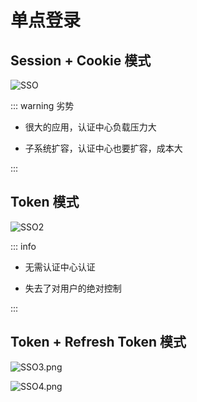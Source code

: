 # 单点登录

## Session + Cookie 模式

![SSO](https://img.qovv.cn/2024/04/10/66167418e51e7.png)

::: warning 劣势

+ 很大的应用，认证中心负载压力大

+ 子系统扩容，认证中心也要扩容，成本大

:::

## Token 模式

![SSO2](https://img2.imgtp.com/2024/04/10/ZroR3Oyh.png)

::: info

+ 无需认证中心认证

+ 失去了对用户的绝对控制

:::

## Token + Refresh Token 模式

![SSO3.png](https://img2.imgtp.com/2024/04/10/N1C8pBRN.png)

![SSO4.png](https://img2.imgtp.com/2024/04/10/I9MDnxd3.png)